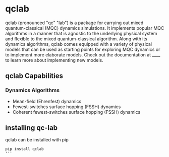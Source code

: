 # qclab
qclab (pronounced "qc" "lab") is a package for carrying out mixed quantum-classical (MQC) dynamics simulations. It implements popular MQC algorithms in a manner that is agnostic to the underlying physical system and flexible to the mixed quantum-classical algorithm. Along with its dynamics algorithms, qclab comes equipped with a variety of physical models that can be used as starting points for exploring MQC dynamics or to implement more elaborate models. Check out the documentation at ____ to learn more about implementing new models. 

## qclab Capabilities
### Dynamics Algorithms
* Mean-field (Ehrenfest) dynamics
* Fewest-switches surface hopping (FSSH) dynamics
* Coherent fewest-switches surface hopping (FSSH) dynamics

## installing qc-lab
qclab can be installed with pip 
```
pip install qclab
'''
